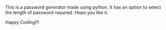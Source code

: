 This is a password generator made using python. 
It has an option to select the length of password required.
Hope you like it.

Happy Coding!!!